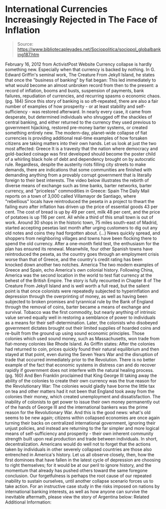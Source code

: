 # International Currencies Increasingly Rejected in The Face of Inflation

> Source: https://www.bibliotecapleyades.net/Sociopolitica/sociopol_globalbanking187.htm

February 16, 2012
from
ActivistPost Website
Currency collapse is hardly something new. Especially when that currency is
backed by nothing.
In G. Edward Griffin's seminal work,
The Creature From Jekyll Island, he states
that once the "business of banking" by fiat began:
This led immediately to what would become an
almost unbroken record from then to the present: a record of inflation,
booms and busts, suspension of payments, bank failures, repudiation of
currencies, and recurring spasms o economic chaos.
(pg. 184)
Since this story of banking is so oft-repeated,
there are also a fair number of examples of how prosperity - or at least
stability and self-sufficiency - was restored afterward.
In nearly every case, it came from desperate,
but determined individuals who shrugged off the shackles of central banking,
and either returned to the currency they used previous to government
hijacking, restored pre-money barter systems, or created something entirely
new.
The modern-day, planet-wide collapse of fiat currencies is providing
additional real-time examples of how forsaken citizens are taking matters
into their own hands.
Let us look at just the two most affected:
Greece
It is a travesty that the nation where democracy and gold-backed coinage was
first developed should become the poster child of a whirling black hole of
debt and dependency brought on by autocratic rule.
Regardless, despite the
austerity riots filling city streets to make demands, there are indications
that some communities are finished with demanding anything from a provably
corrupt government that is literally foreign to their best interests.
The video below illustrates the rebirth of diverse means of exchange such as
time banks, barter networks, barter currency, and "priceless" commodities in
Greece:
Spain
The
Daily Mail reports on a town of 3,000 called Villamayor de Santiago,
where "rebellious" locals have reintroduced the peseta in a project to
thwart the failing euro after inflation has driven up the price of essential
goods 43 per cent.
The cost of bread is up by 49 per cent, milk 48
per cent, and the price of potatoes is up 116 per cent.
All while a third of this small town is out of
work.
Around 30 shops in the historic town, 75
miles south-east of Madrid, started accepting pesetas last month after
urging customers to dig out any old notes and coins they had forgotten
about.
(...)
News quickly spread, and shoppers from neighboring villages and towns
have been flocking there to spend the old currency.
After a one-month field test, the enthusiasm for
the plan has ensured its renewal.
Meanwhile, four other Spanish towns have
reintroduced the peseta, as the country goes through an employment crisis
worse than that of Greece, and the country's credit rating has been knocked
down another two notches.
America
The two modern examples of Greece and Spain, echo America's own colonial
history.
Following China, America was the second location
in the world to test fiat currency at the behest of the British Empire. The
story is fully recounted in Chapter 8 of The Creature From Jekyll Island and
is well worth a full read, but the salient point is that once colonists were
repeatedly subjected to hyperinflation and depression through the
overprinting of money, as well as having been subjected to broken promises
and tyrannical rule by the Bank of England through the removal of coins,
barter became a means of exchange and survival.
Tobacco was the first commodity, but nearly
anything of intrinsic value served equally well in restoring a semblance of
power to individuals as a means for their self-determination.
Later, the colonists who disobeyed government dictates brought out their
limited supplies of hoarded coins and re-built from the ground up using
sound economic principles. Those colonies which used sound money, such as
Massachusetts, won trade from fiat-money colonies like Rhode Island.
As Griffin states:
After the colonies had returned to coin,
prices quickly found their natural equilibrium and then stayed at that
point, even during the Seven Years War and the disruption of trade that
occurred immediately prior to the Revolution.
There is no better example
of the fact that economic systems in distress can and do recover rapidly
if government does not interfere with the natural healing process.
(pg.
160)
And Ben Franklin proclaimed that King George III
taking away the ability of the colonies to create their own currency was the
true reason for the Revolutionary War:
The colonies would gladly have borne the
little tax on tea and other matters had it not been that England took
away from the colonies their money, which created unemployment and
dissatisfaction.
The inability of colonists to get power to issue their
own money permanently out of the hands of George III and the
international bankers was the prime reason for the Revolutionary War.
And this is the good news:
what's old seems to
be new again; citizens within collapsed economies are once again turning
their backs on centralized international government, ignoring their unjust
policies, and instead are returning to the far simpler and more logical
means of self-sufficiency and prosperity - their own inherent community
strength built upon real production and trade between individuals.
In short,
decentralization.
Americans would do well not to forget that the actions taken by individuals
in other severely collapsed countries are those also entrenched in America's
history.
Let us all observe closely, then, how the first dominoes that have
fallen in the latest cycle of depression are choosing to right themselves;
for it would be at our peril to ignore history, and the momentum that
already has pushed others toward the same foregone conclusion.
Our forgetfulness is perhaps the root cause of our repeated inability to
sustain ourselves, until another collapse scenario forces us to take action.
For an instructive case study in the risks imposed on nations by
international banking interests, as well as how anyone can survive the
inevitable aftermath, please view the story of Argentina below:
Related Additional Information:
